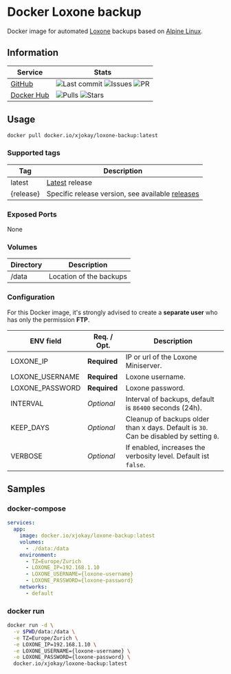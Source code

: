 # Docker Loxone backup

Docker image for automated [Loxone](https://www.loxone.com/) backups based on
[Alpine Linux](https://www.alpinelinux.org).

## Information

| Service                                                     | Stats                                                                                                                                                                                                                                                                                                               |
|-------------------------------------------------------------|---------------------------------------------------------------------------------------------------------------------------------------------------------------------------------------------------------------------------------------------------------------------------------------------------------------------|
| [GitHub](https://github.com/jokay/docker-loxone-backup)     | ![Last commit](https://img.shields.io/github/last-commit/jokay/docker-loxone-backup.svg?style=flat-square) ![Issues](https://img.shields.io/github/issues-raw/jokay/docker-loxone-backup.svg?style=flat-square) ![PR](https://img.shields.io/github/issues-pr-raw/jokay/docker-loxone-backup.svg?style=flat-square) |
| [Docker Hub](https://hub.docker.com/r/xjokay/loxone-backup) | ![Pulls](https://img.shields.io/docker/pulls/xjokay/loxone-backup.svg?style=flat-square) ![Stars](https://img.shields.io/docker/stars/xjokay/loxone-backup.svg?style=flat-square)                                                                                                                                   |

## Usage

```sh
docker pull docker.io/xjokay/loxone-backup:latest
```

### Supported tags

| Tag       | Description                                                                                                |
|-----------|------------------------------------------------------------------------------------------------------------|
| latest    | [Latest](https://github.com/jokay/docker-loxone-backup/releases/latest) release                            |
| {release} | Specific release version, see available [releases](https://github.com/jokay/docker-loxone-backup/releases) |

### Exposed Ports

None

### Volumes

| Directory | Description             |
|-----------|-------------------------|
| /data     | Location of the backups |

### Configuration

For this Docker image, it's strongly advised to create a **separate user** who
has only the permission **FTP**.

| ENV field       | Req. / Opt.  | Description                                                                            |
|-----------------|--------------|----------------------------------------------------------------------------------------|
| LOXONE_IP       | **Required** | IP or url of the Loxone Miniserver.                                                    |
| LOXONE_USERNAME | **Required** | Loxone username.                                                                       |
| LOXONE_PASSWORD | **Required** | Loxone password.                                                                       |
| INTERVAL        | *Optional*   | Interval of backups, default is `86400` seconds (24h).                                 |
| KEEP_DAYS       | *Optional*   | Cleanup of backups older than x days. Default is `30`. Can be disabled by setting `0`. |
| VERBOSE         | *Optional*   | If enabled, increases the verbosity level. Default ist `false`.                        |

## Samples

### docker-compose

```yml
services:
  app:
    image: docker.io/xjokay/loxone-backup:latest
    volumes:
      - ./data:/data
    environment:
      - TZ=Europe/Zurich
      - LOXONE_IP=192.168.1.10
      - LOXONE_USERNAME={loxone-username}
      - LOXONE_PASSWORD={loxone-password}
    networks:
      - default
```

### docker run

```sh
docker run -d \
  -v $PWD/data:/data \
  -e TZ=Europe/Zurich \
  -e LOXONE_IP=192.168.1.10 \
  -e LOXONE_USERNAME={loxone-username} \
  -e LOXONE_PASSWORD={loxone-password} \
  docker.io/xjokay/loxone-backup:latest
```
